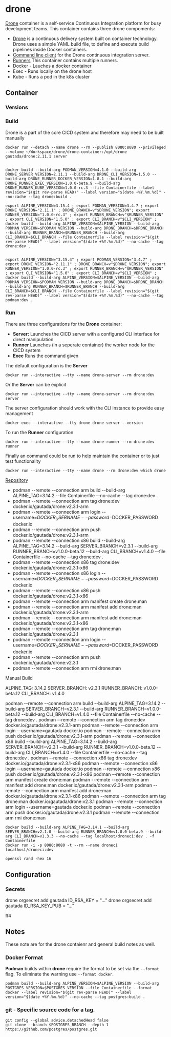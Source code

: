# drone

[Drone](https://www.drone.io) container is a self-service Continuous Integration platform for busy development teams. This container contains three drone compoments:

- [Drone](https://github.com/harness/drone) is a continuous delivery system built on container technology. Drone uses a simple YAML build file, to define and execute build pipelines inside Docker containers.
- [Command line client](https://github.com/harness/drone-cli) for the Drone continuous integration server.
- [Runners](https://github.com/drone-runners) This container contains multiple runners.
 - Docker - Lauches a docker container
 - Exec - Runs locally on the drone host
 - Kube - Runs a pod in the k8s cluster
 
## Container

### Versions

### Build

Drone is a part of the core CICD system and therefore may need to be built manually

```
docker run --detach --name drone --rm --publish 8080:8080 --privileged --volume ~/Workspace/drone/drone-container:/opt/drone gautada/drone:2.11.1 server


docker build --build-arg PODMAN_VERSION=4.1.0 --build-arg DRONE_SERVER_VERSION=2.11.1 --build-arg DRONE_CLI_VERSION=1.5.0 --build-arg DRONE_RUNNER_DOCKER_VERSION=1.8.1 --build-arg DRONE_RUNNER_EXEC_VERSION=1.0.0-beta.9 --build-arg DRONE_RUNNER_KUBE_VERSION=1.0.0-rc.3 --file Containerfile --label revision="$(git rev-parse HEAD)" --label version="$(date +%Y.%m.%d)" --no-cache --tag drone:build .

export ALPINE_VERSION=3.15.4 ; export PODMAN_VERSION=3.4.7 ; export DRONE_VERSION="2.11.1" ; DRONE_BRANCH=v"$DRONE_VERSION"; export RUNNER_VERSION="1.0.0-rc.3" ; export RUNNER_BRANCH=v"$RUNNER_VERSION" ; export CLI_VERSION="1.5.0" ; export CLI_BRANCH=v"$CLI_VERSION" ; docker build --build-arg ALPINE_VERSION=$ALPINE_VERSION --build-arg PODMAN_VERSION=$PODMAN_VERSION --build-arg DRONE_BRANCH=$DRONE_BRANCH --build-arg RUNNER_BRANCH=$RUNNER_BRANCH --build-arg CLI_BRANCH=$CLI_BRANCH --file Containerfile --label revision="$(git rev-parse HEAD)" --label version="$(date +%Y.%m.%d)" --no-cache --tag drone:dev .


export ALPINE_VERSION="3.15.4" ; export PODMAN_VERSION="3.4.7" ; export DRONE_VERSION="2.11.1" ; DRONE_BRANCH=v"$DRONE_VERSION"; export RUNNER_VERSION="1.0.0-rc.3" ; export RUNNER_BRANCH=v"$RUNNER_VERSION" ; export CLI_VERSION="1.5.0" ; export CLI_BRANCH=v"$CLI_VERSION" ; docker build --build-arg ALPINE_VERSION=$ALPINE_VERSION --build-arg PODMAN_VERSION=$PODMAN_VERSION --build-arg DRONE_BRANCH=$DRONE_BRANCH --build-arg RUNNER_BRANCH=$RUNNER_BRANCH --build-arg CLI_BRANCH=$CLI_BRANCH --file Containerfile --label revision="$(git rev-parse HEAD)" --label version="$(date +%Y.%m.%d)" --no-cache --tag podman:dev .

```

### Run

There are three configurations for the **Drone** container:
- **Server:** Launches the CICD server with a configured CLI interface for direct manipulation
- **Runner** Launches (in a seperate container) the worker node for the CICD system
- **Exec** Runs the command given

The default configuration is the **Server**

```
docker run --interactive --tty --name drone-server --rm drone:dev
```

Or the **Server** can be explicit

```
docker run --interactive --tty --name drone-server --rm drone:dev server
```

The server configuration should work with the CLI instance to provide easy management

```
docker exec --interactive --tty drone drone-server --version
```

To run the **Runner** configuration

```
docker run --interactive --tty --name drone-runner --rm drone:dev runner
```

Finally an command could be run to help maintain the container or to just test functionality

```
docker run --interactive --tty --name drone --rm drone:dev which drone
```






[Repository](https://github.com/drone/drone)

  - podman --remote --connection arm build --build-arg ALPINE_TAG=3.14.2  --file Containerfile --no-cache  --tag drone:dev .
  - podman --remote --connection arm tag drone:dev docker.io/gautada/drone:v2.3.1-arm
  - podman --remote --connection arm login --username=$DOCKER_USERNAME --password=$DOCKER_PASSWORD docker.io
  - podman --remote --connection arm push docker.io/gautada/drone:v2.3.1-arm
  - podman --remote --connection x86 build --build-arg ALPINE_TAG=3.14.2  --build-arg SERVER_BRANCH=v2.3.1 --build-arg RUNNER_BRANCH=v1.0.0-beta.12 --build-arg CLI_BRANCH=v1.4.0 --file Containerfile --no-cache  --tag drone:dev .
  - podman --remote --connection x86 tag drone:dev docker.io/gautada/drone:v2.3.1-x86
  - podman --remote --connection x86 login --username=$DOCKER_USERNAME --password=$DOCKER_PASSWORD docker.io
  - podman --remote --connection x86 push docker.io/gautada/drone:v2.3.1-x86
  - podman --remote --connection arm manifest create drone:man
  - podman --remote --connection arm manifest add drone:man docker.io/gautada/drone:v2.3.1-arm
  - podman --remote --connection arm manifest add drone:man docker.io/gautada/drone:v2.3.1-x86
  - podman --remote --connection arm tag drone:man docker.io/gautada/drone:v2.3.1
  - podman --remote --connection arm login --username=$DOCKER_USERNAME --password=$DOCKER_PASSWORD docker.io
  - podman --remote --connection arm push docker.io/gautada/drone:v2.3.1
  - podman --remote --connection arm rmi drone:man


Manual Build

ALPINE_TAG: 3.14.2
SERVER_BRANCH: v2.3.1
RUNNER_BRANCH: v1.0.0-beta.12
CLI_BRANCH: v1.4.0
    
podman --remote --connection arm build --build-arg ALPINE_TAG=3.14.2 --build-arg SERVER_BRANCH=v2.3.1 --build-arg RUNNER_BRANCH=v1.0.0-beta.12 --build-arg CLI_BRANCH=v1.4.0 --file Containerfile --no-cache  --tag drone:dev .
podman --remote --connection arm tag drone:dev docker.io/gautada/drone:v2.3.1-arm
podman --remote --connection arm login --username=gautada docker.io
podman --remote --connection arm push docker.io/gautada/drone:v2.3.1-arm
podman --remote --connection x86 build --build-arg ALPINE_TAG=3.14.2  --build-arg SERVER_BRANCH=v2.3.1 --build-arg RUNNER_BRANCH=v1.0.0-beta.12 --build-arg CLI_BRANCH=v1.4.0 --file Containerfile --no-cache  --tag drone:dev .
podman --remote --connection x86 tag drone:dev docker.io/gautada/drone:v2.3.1-x86
podman --remote --connection x86 login --username=gautada docker.io
podman --remote --connection x86 push docker.io/gautada/drone:v2.3.1-x86
podman --remote --connection arm manifest create drone:man
podman --remote --connection arm manifest add drone:man docker.io/gautada/drone:v2.3.1-arm
podman --remote --connection arm manifest add drone:man docker.io/gautada/drone:v2.3.1-x86
podman --remote --connection arm tag drone:man docker.io/gautada/drone:v2.3.1
podman --remote --connection arm login --username=gautada docker.io
podman --remote --connection arm push docker.io/gautada/drone:v2.3.1
podman --remote --connection arm rmi drone:man

```
docker build --build-arg ALPINE_TAG=3.14.1 --build-arg SERVER_BRANCH=v2.1.0 --build-arg RUNNER_BRANCH=v1.0.0-beta.9 --build-arg CLI_BRANCH=v1.3.3 --no-cache --tag localhost/droneci:dev . -f Containerfile
docker run -i -p 8080:8080 -t --rm --name droneci localhost/droneci:dev 
```

```
openssl rand -hex 16
```

## Configuration

### Secrets

drone orgsecret add gautada ID_RSA_KEY = "..."
drone orgsecret add gautada ID_RSA_KEY_PUB = "..."

ff4


## Notes

These note are for the drone contaienr and general build notes as well.  

### Docker Format

**Podman** builds within **drone** require the format to be set via the `--format` flag. To eliminate the warning use `--format docker`.
 
 ```
podman build --build-arg ALPINE_VERSION=$ALPINE_VERSION --build-arg POSTGRES_VERSION=$POSTGRES_VERSION --file Containerfile --format docker --label revision="$(git rev-parse HEAD)" --label version="$(date +%Y.%m.%d)" --no-cache --tag postgres:build .
```

### git - Specific source code for a tag.

```
git config --global advice.detachedHead false
git clone --branch $POSTGRES_BRANCH --depth 1 https://github.com/postgres/postgres.git
```
